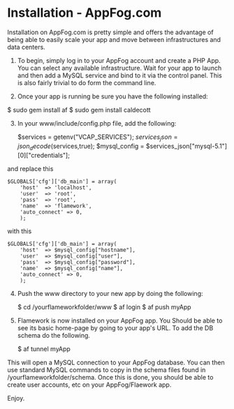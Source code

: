 # Installation - AppFog.com

Installation on AppFog.com is pretty simple and offers the advantage of being able to easily scale your app and move between infrastructures and data centers. 

1) To begin, simply log in to your AppFog account and create a PHP App. You can select any available infrastructure. Wait for your app to launch and then add a MySQL service and bind to it via the control panel. This is also fairly trivial to do form the command line.

2) Once your app is running be sure you have the following installed:

$ sudo gem install af
$ sudo gem install caldecott

3) In your www/include/config.php file, add the following:

	$services = getenv("VCAP_SERVICES");
	$services_json = json_decode($services,true);
	$mysql_config = $services_json["mysql-5.1"][0]["credentials"];

and replace this 

	$GLOBALS['cfg']['db_main'] = array(
		'host'	=> 'localhost',
		'user'	=> 'root',
		'pass'	=> 'root',
		'name'	=> 'flamework',
		'auto_connect' => 0,
		);

with this 

	$GLOBALS['cfg']['db_main'] = array(
		'host'	=> $mysql_config["hostname"],
		'user'	=> $mysql_config["user"],
		'pass'	=> $mysql_config["password"],
		'name'	=> $mysql_config["name"],
		'auto_connect' => 0,
		);
		
4) Push the www directory to your new app by doing the following:

	$ cd /yourflameworkfolder/www
	$ af login
	$ af push myApp
	
5) Flamework is now installed on your AppFog app. You Should be able to see its basic home-page by going to your app's URL. To add the DB schema do the following.

	$ af tunnel myApp

This will open a MySQL connection to your AppFog database. You can then use standard MySQL commands to copy in the schema files found in /yourflameworkfolder/schema. Once this is done, you should be able to create user accounts, etc on your AppFog/Flaework app.

Enjoy.